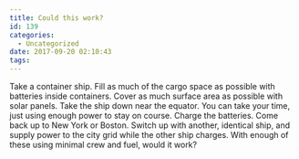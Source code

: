 ```yaml
---
title: Could this work?
id: 139
categories:
  - Uncategorized
date: 2017-09-20 02:10:43
tags:
---
```


Take a container ship. Fill as much of the cargo space as possible with batteries inside containers. Cover as much surface area as possible with solar panels. Take the ship down near the equator. You can take your time, just using enough power to stay on course. Charge the batteries. Come back up to New York or Boston. Switch up with another, identical ship, and supply power to the city grid while the other ship charges. With enough of these using minimal crew and fuel, would it work?